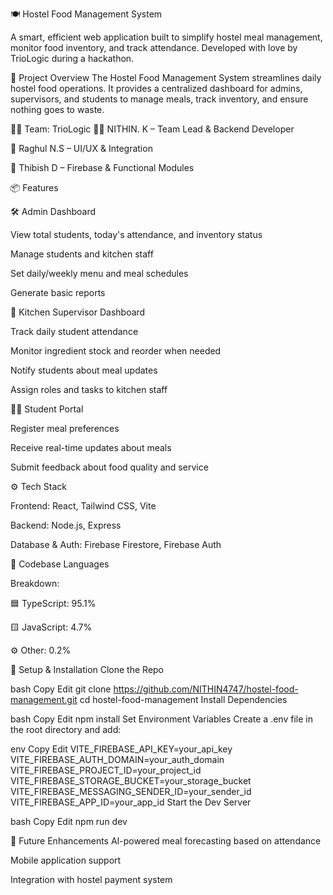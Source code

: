 🍽️ Hostel Food Management System

A smart, efficient web application built to simplify hostel meal management, monitor food inventory, and track attendance. Developed with love by TrioLogic during a hackathon.

🚀 Project Overview
The Hostel Food Management System streamlines daily hostel food operations. It provides a centralized dashboard for admins, supervisors, and students to manage meals, track inventory, and ensure nothing goes to waste.

🧑‍💻 Team: TrioLogic
👨‍💼 NITHIN. K – Team Lead & Backend Developer

🧠 Raghul N.S – UI/UX & Integration

🧰 Thibish D – Firebase & Functional Modules

📦 Features

🛠 Admin Dashboard

View total students, today's attendance, and inventory status

Manage students and kitchen staff

Set daily/weekly menu and meal schedules

Generate basic reports


🍳 Kitchen Supervisor Dashboard

Track daily student attendance

Monitor ingredient stock and reorder when needed

Notify students about meal updates

Assign roles and tasks to kitchen staff


🧑‍🎓 Student Portal

Register meal preferences

Receive real-time updates about meals

Submit feedback about food quality and service


⚙️ Tech Stack

Frontend: React, Tailwind CSS, Vite

Backend: Node.js, Express

Database & Auth: Firebase Firestore, Firebase Auth


🧾 Codebase Languages

Breakdown:

🟦 TypeScript: 95.1%

🟨 JavaScript: 4.7%

⚙️ Other: 0.2%


🔧 Setup & Installation
Clone the Repo

bash
Copy
Edit
git clone https://github.com/NITHIN4747/hostel-food-management.git
cd hostel-food-management
Install Dependencies

bash
Copy
Edit
npm install
Set Environment Variables Create a .env file in the root directory and add:

env
Copy
Edit
VITE_FIREBASE_API_KEY=your_api_key
VITE_FIREBASE_AUTH_DOMAIN=your_auth_domain
VITE_FIREBASE_PROJECT_ID=your_project_id
VITE_FIREBASE_STORAGE_BUCKET=your_storage_bucket
VITE_FIREBASE_MESSAGING_SENDER_ID=your_sender_id
VITE_FIREBASE_APP_ID=your_app_id
Start the Dev Server

bash
Copy
Edit
npm run dev



🔮 Future Enhancements
AI-powered meal forecasting based on attendance

Mobile application support

Integration with hostel payment system




